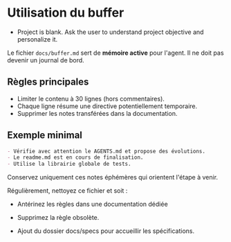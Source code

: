 # Utilisation du buffer
- Project is blank. Ask the user to understand project objective and personalize it.

Le fichier `docs/buffer.md` sert de **mémoire active** pour l'agent. Il ne doit pas devenir un journal de bord.

## Règles principales
- Limiter le contenu à 30 lignes (hors commentaires).
- Chaque ligne résume une directive potentiellement temporaire.
- Supprimer les notes transférées dans la documentation.

## Exemple minimal

```md
- Vérifie avec attention le AGENTS.md et propose des évolutions.
- Le readme.md est en cours de finalisation.
- Utilise la librairie globale de tests.
```

Conservez uniquement ces notes éphémères qui orientent l'étape à venir.

Régulièrement, nettoyez ce fichier et soit :
- Antérinez les règles dans une documentation dédiée
- Supprimez la règle obsolète.

- Ajout du dossier docs/specs pour accueillir les spécifications.
